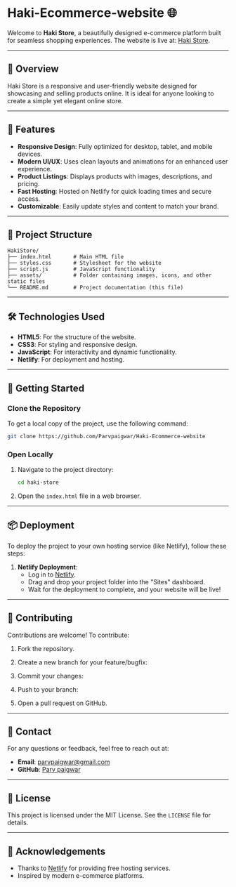 # Haki-Ecommerce-website 🌐

Welcome to **Haki Store**, a beautifully designed e-commerce platform built for seamless shopping experiences. The website is live at: [Haki Store](https://hakistore.netlify.app/).

---

## 📖 Overview

Haki Store is a responsive and user-friendly website designed for showcasing and selling products online. It is ideal for anyone looking to create a simple yet elegant online store.

---

## 🌟 Features

- **Responsive Design**: Fully optimized for desktop, tablet, and mobile devices.
- **Modern UI/UX**: Uses clean layouts and animations for an enhanced user experience.
- **Product Listings**: Displays products with images, descriptions, and pricing.
- **Fast Hosting**: Hosted on Netlify for quick loading times and secure access.
- **Customizable**: Easily update styles and content to match your brand.

---

## 📂 Project Structure

```
HakiStore/
├── index.html       # Main HTML file
├── styles.css       # Stylesheet for the website
├── script.js        # JavaScript functionality
├── assets/          # Folder containing images, icons, and other static files
└── README.md        # Project documentation (this file)
```

---

## 🛠️ Technologies Used

- **HTML5**: For the structure of the website.
- **CSS3**: For styling and responsive design.
- **JavaScript**: For interactivity and dynamic functionality.
- **Netlify**: For deployment and hosting.

---

## 🚀 Getting Started

### Clone the Repository
To get a local copy of the project, use the following command:

```bash
git clone https://github.com/Parvpaigwar/Haki-Ecommerce-website
```

### Open Locally
1. Navigate to the project directory:
   ```bash
   cd haki-store
   ```
2. Open the `index.html` file in a web browser.

---

## 📦 Deployment

To deploy the project to your own hosting service (like Netlify), follow these steps:

1. **Netlify Deployment**:
   - Log in to [Netlify](https://www.netlify.com/).
   - Drag and drop your project folder into the "Sites" dashboard.
   - Wait for the deployment to complete, and your website will be live!


---

## 🤝 Contributing

Contributions are welcome! To contribute:

1. Fork the repository.
2. Create a new branch for your feature/bugfix:

3. Commit your changes:

4. Push to your branch:

5. Open a pull request on GitHub.

---

## 📧 Contact

For any questions or feedback, feel free to reach out at:
- **Email**: parvpaigwar@gmail.com
- **GitHub**: [Parv paigwar](https://github.com/Parvpaigwar)

---

## 📝 License

This project is licensed under the MIT License. See the `LICENSE` file for details.

---

## 🌟 Acknowledgements

- Thanks to [Netlify](https://www.netlify.com/) for providing free hosting services.
- Inspired by modern e-commerce platforms.

